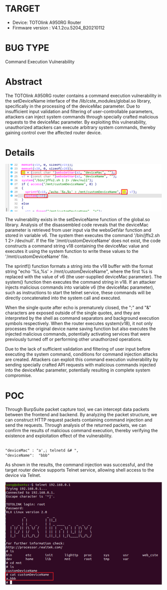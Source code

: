 # TARGET
- Device: TOTOlink A950RG Router
- Firmware version : V4.1.2cu.5204_B20210112

# BUG TYPE
Command Execution Vulnerability

# Abstract
The TOTOlink A950RG router contains a command execution vulnerability in the setDeviceName interface of the /lib/cste_modules/global.so library, specifically in the processing of the deviceMac parameter. Due to insufficient input validation and filtering of user-controllable parameters, attackers can inject system commands through specially crafted malicious requests to the deviceMac parameter. By exploiting this vulnerability, unauthorized attackers can execute arbitrary system commands, thereby gaining control over the affected router device.

# Details

![Snipaste_2025-04-08_01-42-56](figures/Snipaste_2025-04-08_01-42-56.png)

The vulnerability exists in the setDeviceName function of the global.so library. Analysis of the disassembled code reveals that the deviceMac parameter is retrieved from user input via the websGetVar function and stored in variable v6. The system then executes the command '/bin/jffs2.sh 1 2> /dev/null'. If the file '/mnt/customDeviceName' does not exist, the code constructs a command string v18 containing the deviceMac value and executes it using the system function to write these values to the '/mnt/customDeviceName' file.

The sprintf() function formats a string into the v18 buffer with the format string "echo '%s,%s' > /mnt/customDeviceName", where the first %s is replaced with the value of v6 (the user-supplied deviceMac parameter). The system() function then executes the command string in v18. If an attacker injects malicious commands into variable v6 (the deviceMac parameter), such as instructions to start the telnet service, these commands will be directly concatenated into the system call and executed.

When the single quote after echo is prematurely closed, the ";" and "&" characters are exposed outside of the single quotes, and they are interpreted by the shell as command separators and background execution symbols respectively. When the router executes system(v18), it not only processes the original device name saving function but also executes the injected malicious commands, potentially activating services that were previously turned off or performing other unauthorized operations.

Due to the lack of sufficient validation and filtering of user input before executing the system command, conditions for command injection attacks are created. Attackers can exploit this command execution vulnerability by sending specially crafted API requests with malicious commands injected into the deviceMac parameter, potentially resulting in complete system compromise.

# POC
Through BurpSuite packet capture tool, we can intercept data packets between the frontend and backend. By analyzing the packet structure, we can construct HTTP request packets containing command injection and send the requests. Through analysis of the returned packets, we can confirm the results of malicious command execution, thereby verifying the existence and exploitation effect of the vulnerability.

```

"deviceMac" : "a',; telnetd &# ",
"deviceName":  "bbb"
```

As shown in the results, the command injection was successful, and the target router device supports Telnet service, allowing shell access to the device via Telnet.

![Snipaste_2025-04-08_01-41-42](figures/Snipaste_2025-04-08_01-41-42.png)